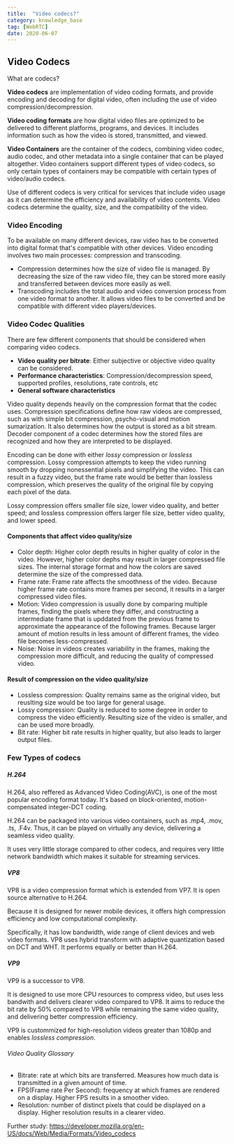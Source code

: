 ```yaml
---
title:  "Video codecs?"
category: knowledge_base
tag: [WebRTC]
date: 2020-06-07
---
```


## Video Codecs

What are codecs? 

**Video codecs** are implementation of video coding formats, and provide encoding and decoding for digital video, often including the use of video compression/decompression.

**Video coding formats** are how digital video files are optimized to be delivered to different platforms, programs, and devices. It includes information such as how the video is stored, transmitted, and viewed. 

**Video Containers** are the container of the codecs, combining video codec, audio codec, and other metadata into a single container that can be played altogether. Video containers support different types of video codecs, so only certain types of containers may be compatible with certain types of video/audio codecs. 

Use of different codecs is very critical for services that include video usage as it can determine the efficiency and availability of video contents. Video codecs determine the quality, size, and the compatibility of the video. 

### Video Encoding

To be available on many different devices, raw video has to be converted into digital format that's compatible with other devices. Video encoding involves two main processes: compression and transcoding. 

- Compression determines how the size of video file is managed. By decreasing the size of the raw video file, they can be stored more easily and transferred between devices more easily as well. 
- Transcoding includes the total audio and video conversion process from one video format to another. It allows video files to be converted and be compatible with different video players/devices. 

### Video Codec Qualities

There are few different components that should be considered when comparing video codecs. 
- **Video quality per bitrate**: Either subjective or objective video quality can be considered.
- **Performance characteristics**: Compression/decompression speed, supported profiles, resolutions, rate controls, etc
- **General software characteristics**

Video quality depends heavily on the compression format that the codec uses. Compression specifications define how raw videos are compressed, such as with simple bit compression, psycho-visual and motion sumarization. It also determines how the output is stored as a bit stream. Decoder component of a codec determines how the stored files are recognized and how they are interpreted to be displayed. 

Encoding can be done with either *lossy* compression or *lossless* compression. Lossy compression attempts to keep the video running smooth by dropping nonessential pixels and simplifying the video. This can result in a fuzzy video, but the frame rate would be better than lossless compression, which preserves the quality of the original file by copying each pixel of the data. 

Lossy compression offers smaller file size, lower video quality, and better speed; and lossless compression offers larger file size, better video quality, and lower speed. 

#### Components that affect video quality/size
- Color depth: Higher color depth results in higher quality of color in the video. However, higher color dephs may result in larger compressed file sizes. The internal storage format and how the colors are saved determine the size of the compressed data.
- Frame rate: Frame rate affects the smoothness of the video. Because higher frame rate contains more frames per second, it results in a larger compressed video files. 
- Motion: Video compression is usually done by comparing multiple frames, finding the pixels where they differ, and constructing a intermediate frame that is upddated from the previous frame to approximate the appearance of the following frames. Because larger amount of motion results in less amount of different frames, the video file becomes less-compressed.
- Noise: Noise in videos creates variability in the frames, making the compression more difficult, and reducing the quality of compressed video. 

#### Result of compression on the video quality/size
- Lossless compression: Quality remains same as the original video, but reuslting size would be too large for general usage. 
- Lossy compression: Quality is reduced to some degree in order to compress the video efficiently. Resulting size of the video is smaller, and can be used more broadly.
- Bit rate: Higher bit rate results in higher quality, but also leads to larger output files. 


### Few Types of codecs

##### H.264
H.264, also reffered as Advanced Video Coding(AVC), is one of the most popular encoding format today. It's based on block-oriented, motion-compensated integer-DCT coding. 

H.264 can be packaged into various video containers, such as .mp4, .mov, .ts, .F4v. Thus, it can be played on virtually any device, delivering a seamless video quality. 

It uses very little storage compared to other codecs, and requires very little network bandwidth which makes it suitable for streaming services. 

##### VP8
VP8 is a video compression format which is extended from VP7. It is open source alternative to H.264.

Because it is designed for newer mobile devices, it offers high compression efficiency and low computational complexity. 

Specifically, it has low bandwidth, wide range of client devices and web video formats. VP8 uses hybrid transform with adaptive quantization based on DCT and WHT. It performs equally or better than H.264. 

##### VP9 
VP9 is a successor to VP8.

It is designed to use more CPU resources to compress video, but uses less bandwith and delivers clearer video compared to VP8. It aims to reduce the bit rate by 50% compared to VP8 while remaining the same video quality, and delivering better compression efficiency. 

VP9 is custommized for high-resolution videos greater than 1080p and enables *lossless compression*. 

###### Video Quality Glossary
- Bitrate: rate at which bits are transferred. Measures how much data is transmitted in a given amount of time. 
- FPS(Frame rate Per Second): frequency at which frames are rendered on a display. Higher FPS results in a smoother video.
- Resolution: number of distinct pixels that could be displayed on a display. Higher resolution results in a clearer video. 

Further study: https://developer.mozilla.org/en-US/docs/Web/Media/Formats/Video_codecs